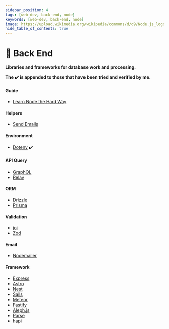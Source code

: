 ```yaml
---
sidebar_position: 4
tags: [web-dev, back-end, node]
keywords: [web-dev, back-end, node]
image: https://upload.wikimedia.org/wikipedia/commons/d/d9/Node.js_logo.svg
hide_table_of_contents: true
---
```

# 🦎 Back End
**Libraries and frameworks for database work and processing.**

**The :heavy_check_mark: is appended to those that have been tried and verified by me.**

#### Guide
- [Learn Node the Hard Way](https://github.com/ishtms/learn-nodejs-hard-way)

#### Helpers
- [Send Emails](https://mailtrap.io/blog/sending-emails-with-nodemailer)

#### Environment
- [Dotenv](https://dotenv.org) :heavy_check_mark:

#### API Query
- [GraphQL](https://graphql.org)
- [Relay](https://relay.dev)

#### ORM
- [Drizzle](https://orm.drizzle.team)
- [Prisma](https://prisma.io)

#### Validation
- [joi](https://joi.dev)
- [Zod](https://zod.dev)

#### Email
- [Nodemailer](https://nodemailer.com)

#### Framework
- [Express](https://expressjs.com)
- [Astro](https://astro.build)
- [Nest](https://nestjs.com)
- [Sails](https://sailsjs.com)
- [Meteor](https://meteor.com)
- [Fastify](https://fastify.dev)
- [Aleph.js](https://alephjs.org)
- [Parse](https://parseplatform.org)
- [hapi](https://hapi.dev)